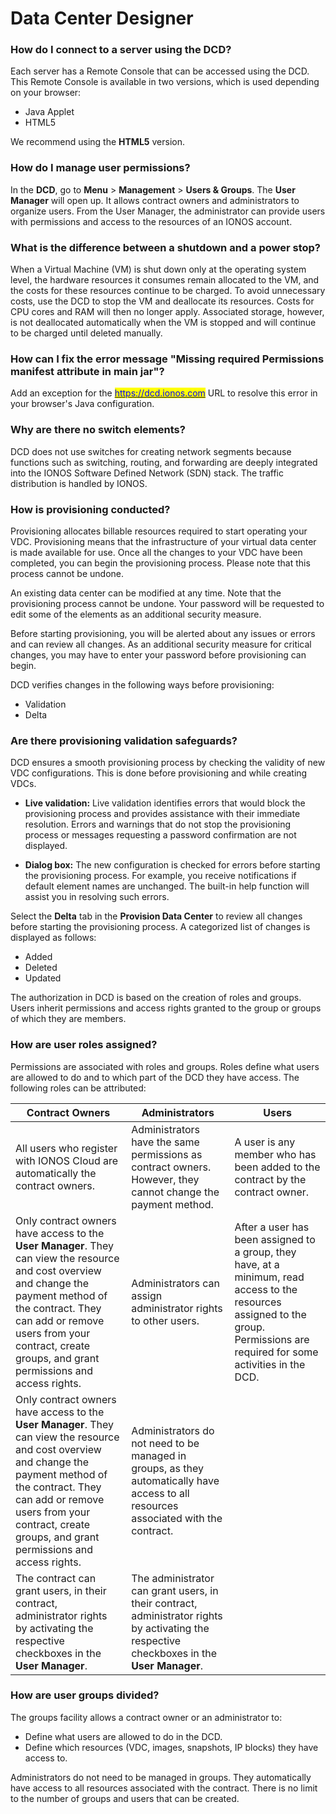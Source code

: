 # Data Center Designer

### How do I connect to a server using the DCD?

Each server has a Remote Console that can be accessed using the DCD. This Remote Console is available in two versions, which is used depending on your browser:

* Java Applet
* HTML5

We recommend using the **HTML5** version.

### How do I manage user permissions?

In the **DCD**, go to **Menu** > **Management** > **Users & Groups**. The **User Manager** will open up. It allows contract owners and administrators to organize users. From the User Manager, the administrator can provide users with permissions and access to the resources of an IONOS account.

### What is the difference between a shutdown and a power stop?

When a Virtual Machine (VM) is shut down only at the operating system level, the hardware resources it consumes remain allocated to the VM, and the costs for these resources continue to be charged. To avoid unnecessary costs, use the DCD to stop the VM and deallocate its resources. Costs for CPU cores and RAM will then no longer apply. Associated storage, however, is not deallocated automatically when the VM is stopped and will continue to be charged until deleted manually.

### How can I fix the error message "Missing required Permissions manifest attribute in main jar"?

Add an exception for the [<mark style="color:blue;">https://dcd.ionos.com</mark>](https://dcd.ionos.com) URL to resolve this error in your browser's Java configuration.

### Why are there no switch elements?

DCD does not use switches for creating network segments because functions such as switching, routing, and forwarding are deeply integrated into the IONOS Software Defined Network (SDN) stack. The traffic distribution is handled by IONOS.

### How is provisioning conducted?

Provisioning allocates billable resources required to start operating your VDC. Provisioning means that the infrastructure of your virtual data center is made available for use. Once all the changes to your VDC have been completed, you can begin the provisioning process. Please note that this process cannot be undone.

An existing data center can be modified at any time. Note that the provisioning process cannot be undone. Your password will be requested to edit some of the elements as an additional security measure.

Before starting provisioning, you will be alerted about any issues or errors and can review all changes. As an additional security measure for critical changes, you may have to enter your password before provisioning can begin.

DCD verifies changes in the following ways before provisioning: 
* Validation
* Delta 

### Are there provisioning validation safeguards?

DCD ensures a smooth provisioning process by checking the validity of new VDC configurations. This is done before provisioning and while creating VDCs.

* **Live validation:** Live validation identifies errors that would block the provisioning process and provides assistance with their immediate resolution. Errors and warnings that do not stop the provisioning process or messages requesting a password confirmation are not displayed.

* **Dialog box:** The new configuration is checked for errors before starting the provisioning process. For example, you receive notifications if default element names are unchanged. The built-in help function will assist you in resolving such errors.

Select the **Delta** tab in the **Provision Data Center** to review all changes before starting the provisioning process. A categorized list of changes is displayed as follows:

* Added
* Deleted
* Updated

The authorization in DCD is based on the creation of roles and groups. Users inherit permissions and access rights granted to the group or groups of which they are members.

### How are user roles assigned?

Permissions are associated with roles and groups. Roles define what users are allowed to do and to which part of the DCD they have access. The following roles can be attributed:

| Contract Owners                                                                                                                          | Administrators                                                                                                                                                   | Users |
| ------------------------------------------------------------------------------------------------------------------------------------------ | -----------------------------------------------------------------------------------------------------|------------------------------------------------------------------------------ |
| All users who register with IONOS Cloud are automatically the contract owners.          | Administrators have the same permissions as contract owners. However, they cannot change the payment method.                       | A user is any member who has been added to the contract by the contract owner.  |
| Only contract owners have access to the **User Manager**. They can view the resource and cost overview and change the payment method of the contract. They can add or remove users from your contract, create groups, and grant permissions and access rights.  | Administrators can assign administrator rights to other users.                  |  After a user has been assigned to a group, they have, at a minimum, read access to the resources assigned to the group. Permissions are required for some activities in the DCD. |
| Only contract owners have access to the **User Manager**. They can view the resource and cost overview and change the payment method of the contract. They can add or remove users from your contract, create groups, and grant permissions and access rights.  | Administrators do not need to be managed in groups, as they automatically have access to all resources associated with the contract.     | 
| The contract can grant users, in their contract, administrator rights by activating the respective checkboxes in the **User Manager**.        | The administrator can grant users, in their contract, administrator rights by activating the respective checkboxes in the **User Manager**.                                      |

### How are user groups divided?

The groups facility allows a contract owner or an administrator to:

* Define what users are allowed to do in the DCD.
* Define which resources (VDC, images, snapshots, IP blocks) they have access to.

Administrators do not need to be managed in groups. They automatically have access to all resources associated with the contract. There is no limit to the number of groups and users that can be created.
